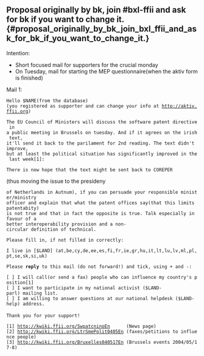 ## Proposal originally by bk, join #bxl-ffii and ask for bk if you want to change it. {#proposal_originally_by_bk_join_bxl_ffii_and_ask_for_bk_if_you_want_to_change_it.}

Intention:

-   Short focused mail for supporters for the crucial monday
-   On Tuesday, mail for starting the MEP questionnaire(when the aktiv
    form is finished)

Mail 1:

`Hello $NAME(from the database)`\
`(you registered as supporter and can change your info at `[`http://aktiv.ffii.org`](http://aktiv.ffii.org)`)`

`The EU Council of Ministers will discuss the software patent directive in`\
`a public meeting in Brussels on tuesday. And if it agrees on the irish text,`\
`it'll send it back to the parilament for 2nd reading. The text didn't improve,`\
`but at least the political situation has significantly improved in the last week[1]:`

`There is now hope that the text might be sent back to COREPER `

(thus moving the issue to the presideny

`of Netherlands in Autnum), if you can persuade your responsible minister/ministry`\
`officer and explain that what the patent offices say(that this limits patentabity)`\
`is not true and that in fact the opposite is true. Talk especially in favour of a`\
`better interoperability provision and a non-circular definition of technical.`

`Please fill in, if not filled in correctly:`

`I live in [$LAND] (at,be,cy,de,ee,es,fi,fr,ie,gr,hu,it,lt,lu,lv,ml,pl,pt,se,sk,si,uk)`

`Please `**`reply`**` to this mail (do not forward!) and tick, using + and -:`

`[ ] I will call(or send a fax) people who can influence my country's position[1]`\
`[ ] I want to participate in my national activist ($LAND-parl) mailing list. `\
`[ ] I am willing to answer questions at our national helpdesk ($LAND-help) address. `\
\
`Thank you for your support!`

`[1] `[`http://kwiki.ffii.org/SwpatcninoEn`](http://kwiki.ffii.org/SwpatcninoEn)`      (News page)`\
`[2] `[`http://kwiki.ffii.org/LtrSmePolit0405En`](http://kwiki.ffii.org/LtrSmePolit0405En)` (faxes/petitions to influence people)`\
`[3] `[`http://kwiki.ffii.org/Bruxelles040517En`](http://kwiki.ffii.org/Bruxelles040517En)` (Brussels events 2004/05/17-8)`
